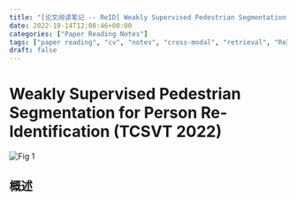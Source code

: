 ```yaml
---
title: "[论文阅读笔记 -- ReID] Weakly Supervised Pedestrian Segmentation for ReID (TCSVT 2022)"
date: 2022-10-14T12:08:46+08:00
categories: ["Paper Reading Notes"]
tags: ["paper reading", "cv", "notes", "cross-modal", "retrieval", "ReID", "segmentation"]
draft: false
---
```


# Weakly Supervised Pedestrian Segmentation for Person Re-Identification (TCSVT 2022)

![Fig 1](/images/2022/PRN282/1.png)

## 概述


